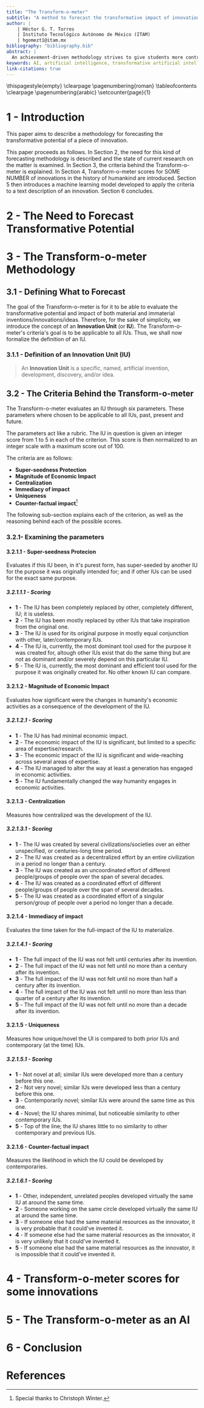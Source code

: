 ```yaml
---
title: "The Transform-o-meter"
subtitle: "A method to forecast the transformative impact of innovation"
author: |
    | Héctor G. T. Torres
    | Instituto Tecnológico Autónomo de México (ITAM)
    | hgomezt1@itam.mx
bibliography: "bibliography.bib"
abstract: |
  An achievement-driven methodology strives to give students more control over their learning with enough flexibility to engage them in deeper learning. (more stuff continues)
keywords: AI, artificial intelligence, transformative artificial intelligence, general artificial intelligence, innovation
link-citations: true
---
```


\thispagestyle{empty}
\clearpage
\pagenumbering{roman}
\tableofcontents
\clearpage
\pagenumbering{arabic}
\setcounter{page}{1}

# 1 - Introduction
This paper aims to describe a methodology for forecasting the transformative potential of a piece of innovation.  

This paper proceeds as follows. In Section 2, the need for this kind of forecasting methodology is described and the state of current research on the matter is examined. In Section 3, the criteria behind the Transform-o-meter is explained. In Section 4, Transform-o-meter scores for SOME NUMBER of innovations in the history of humankind are introduced. Section 5 then introduces a machine learning model developed to apply the criteria to a text description of an innovation. Section 6 concludes.   

# 2 - The Need to Forecast Transformative Potential 

# 3 - The Transform-o-meter Methodology

## 3.1 - Defining What to Forecast

The goal of the Transform-o-meter is for it to be able to evaluate the transformative potential and impact of both material and immaterial inventions/innovations/ideas. Therefore, for the sake of simplicity, we introduce the concept of an **Innovation Unit** (or **IU**). The Transform-o-meter's criteria's goal is to be applicable to all IUs. Thus, we shall now formalize the definition of an IU.

### 3.1.1 - Definition of an Innovation Unit (IU)

>An **Innovation Unit** is a specific, named, artificial invention, development, discovery, and/or idea.

## 3.2 - The Criteria Behind the Transform-o-meter

The Transform-o-meter evaluates an IU through six parameters. These parameters where chosen to be applicable to all IUs, past, present and future.  

The parameters act like a rubric. The IU in question is given an integer score from 1 to 5 in each of the criterion. This score is then normalized to an integer scale with a maximum score out of 100.  

The criteria are as follows:

+ **Super-seedness Protection**
+ **Magnitude of Economic Impact**
+ **Centralization**
+ **Immediacy of impact**
+ **Uniqueness**
+ **Counter-factual impact**[^1]

[^1]: Special thanks to Christoph Winter.

The following sub-section explains each of the criterion, as well as the reasoning behind each of the possible scores.

### 3.2.1- Examining the parameters

#### 3.2.1.1 - Super-seedness Protecion

Evaluates if this IU been, in it's purest form, has super-seeded by another IU for the purpose it was originally intended for; and if other IUs can be used for the exact same purpose.  

##### 3.2.1.1.1 - Scoring
+ **1** - The IU has been completely replaced by other, completely different, IU; it is useless.
+ **2** - The IU has been mostly replaced by other IUs that take inspiration from the original one.
+ **3** - The IU is used for its original purpose in mostly equal conjunction with other, later/contemporary IUs.
+ **4** - The IU is, currently, the most dominant tool used for the purpose it was created for, altough other IUs exist that do the same thing but are not as dominant and/or severely depend on this particular IU.
+ **5** - The IU is, currently, the most dominant and efficient tool used for the purpose it was originally created for. No other known IU can compare.

#### 3.2.1.2 - Magnitude of Economic Impact

Evaluates how significant were the changes in humanity's economic activities as a consequence of the development of the IU.

##### 3.2.1.2.1 - Scoring

+ **1** - The IU has had minimal economic impact.
+ **2** - The economic impact of the IU is significant, but limited to a specific area of expertise/research.
+ **3** - The economic impact of the IU is significant and wide-reaching across several areas of expertise.
+ **4** - The IU managed to alter the way at least a generation has engaged in economic activities.
+ **5** - The IU fundamentally changed the way humanity engages in economic activities.

#### 3.2.1.3 - Centralization
Measures how centralized was the development of the IU.        

##### 3.2.1.3.1 - Scoring

+ **1** - The IU was created by several civilizations/societies over an either unspecified, or centuries-long time period.
+ **2** - The IU was created as a decentralized effort by an entire civilization in a period no longer than a century.
+ **3** - The IU was created as an uncoordinated effort of different people/groups of people over the span of several decades.
+ **4** - The IU was created as a coordinated effort of different people/groups of people over the span of several decades.
+ **5** - The IU was created as a coordinated effort of a singular person/group of people over a period no longer than a decade.

#### 3.2.1.4 - Immediacy of impact
Evaluates the time taken for the full-impact of the IU to materialize.

##### 3.2.1.4.1 - Scoring
+ **1** - The full impact of the IU was not felt until centuries after its invention.
+ **2** - The full impact of the IU was not felt until no more than a century after its invention.
+ **3** - The full impact of the IU was not felt until no more than half a century after its invention.
+ **4** - The full impact of the IU was not felt until no more than less than quarter of a century after its invention.
+ **5** - The full impact of the IU was not felt until no more than a decade after its invention.

#### 3.2.1.5 - Uniqueness
Measures how unique/novel the UI is compared to both prior IUs and contemporary (at the time) IUs.

##### 3.2.1.5.1 - Scoring

+ **1** - Not novel at all; similar IUs were developed more than a century before this one.
+ **2** - Not very novel; similar IUs were developed less than a century before this one.
+ **3** - Contemporarily novel; similar IUs were around the same time as this one.
+ **4** - Novel; the IU shares minimal, but noticeable similarity to other contemporary IUs.
+ **5** - Top of the line; the IU shares little to no similarity to other contemporary and previous IUs.
    
#### 3.2.1.6 - Counter-factual impact
Measures the likelihood in which the IU could be developed by contemporaries.

##### 3.2.1.6.1 - Scoring
+ **1** - Other, independent, unrelated peoples developed virtually the same IU at around the same time.
+ **2** - Someone working on the same circle developed virtually the same IU at around the same time.
+ **3** - If someone else had the same material resources as the innovator, it is very probable that it could've invented it.
+ **4** - If someone else had the same material resources as the innovator, it is very unlikely that it could've invented it.
+ **5** - If someone else had the same material resources as the innovator, it is impossible that it could've invented it.

# 4 - Transform-o-meter scores for some innovations

# 5 - The Transform-o-meter as an AI

# 6 - Conclusion

# References
